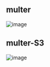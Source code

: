 ## multer
![image](https://user-images.githubusercontent.com/44804022/85140280-048b0880-b280-11ea-9e64-841423f7b908.png)

## multer-S3
![image](https://user-images.githubusercontent.com/44804022/85137637-795c4380-b27c-11ea-94fc-a1512b50218b.png)
